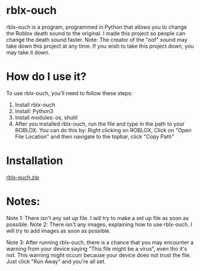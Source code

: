 # rblx-ouch
rblx-ouch is a program, programmed in Python that allows you to change the Roblox death sound to the original. I made this project so people can change the death sound faster.
Note: The creator of the "oof" sound may take down this project at any time. If you wish to take this project down, you may take it down.

# How do I use it?
To use rblx-ouch, you'll need to follow these steps:

1. Install rblx-ouch
2. Install: Python3
3. Install modules: os, shutil
4. After you installed rblx-ouch, run the file and type in the path to your ROBLOX. You can do this by: Right clicking on ROBLOX, Click on "Open File Location" and then navigate to the topbar, click "Copy Path"

# Installation

[rblx-ouch.zip](https://github.com/user-attachments/files/18741712/rblx-ouch.zip)


# Notes:
Note 1: There isn't any set up file. I will try to make a set up file as soon as possible.
Note 2: There isn't any images, explaining how to use rblx-ouch. I will try to add images as soon as possible.

Note 3: After running rblx-ouch, there is a chance that you may encounter a warning from your device saying "This file might be a virus", even tho it's not. This warning might occurr because your device does not trust the file. Just click "Run Away" and you're all set.
